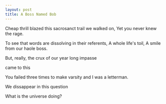 ```yaml
---
layout: post
title: A Boss Named Bob
---
```


Cheap thrill blazed this sacrosanct trail we walked on,
Yet you never knew the rage.

To see that words are dissolving in their referents,
A whole life's toil,
A smile from our haole boss. 

But, really, the crux of our year long impasse

came to this

You failed three times to make varsity
and I was a letterman. 

We dissappear in this question

What is the universe doing? 
